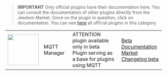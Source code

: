 
>**IMPORTANT**
>Only official plugins have their documentation here. You can consult the documentation of other plugins directly from the Jeedom Market. Once on the plugin in question, click on documentation.
>You can see [here](https://market.jeedom.com/index.php?v=d&p=market&type=plugin&categorie=mqtt2) all official plugins in this category


| | | | |
|--- | --- | --- | ---|
|<img src="./beta/._icon.png" class="pluginLogo" width="100" />|MQTT Manager|ATTENTION plugin available only in beta<br/>Plugin serving as a base for plugins using MQTT|[Beta Documentation](./beta/index.md)<br/>[Market](https://market.jeedom.com/index.php?v=d&p=market_display&id=4213)<br/>[Changelog beta](./beta/changelog.md)|
